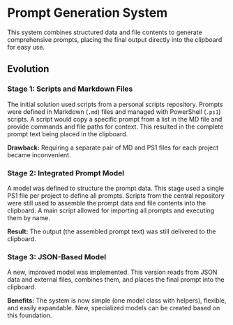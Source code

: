 # Prompt Generation System

This system combines structured data and file contents to generate comprehensive prompts, placing the final output directly into the clipboard for easy use.

## Evolution

### Stage 1: Scripts and Markdown Files

The initial solution used scripts from a personal scripts repository. Prompts were defined in Markdown (`.md`) files and managed with PowerShell (`.ps1`) scripts. A script would copy a specific prompt from a list in the MD file and provide commands and file paths for context. This resulted in the complete prompt text being placed in the clipboard.

**Drawback:** Requiring a separate pair of MD and PS1 files for each project became inconvenient.

### Stage 2: Integrated Prompt Model

A model was defined to structure the prompt data. This stage used a single PS1 file per project to define all prompts. Scripts from the central repository were still used to assemble the prompt data and file contents into the clipboard. A main script allowed for importing all prompts and executing them by name.

**Result:** The output (the assembled prompt text) was still delivered to the clipboard.

### Stage 3: JSON-Based Model

A new, improved model was implemented. This version reads from JSON data and external files, combines them, and places the final prompt into the clipboard.

**Benefits:** The system is now simple (one model class with helpers), flexible, and easily expandable. New, specialized models can be created based on this foundation.
